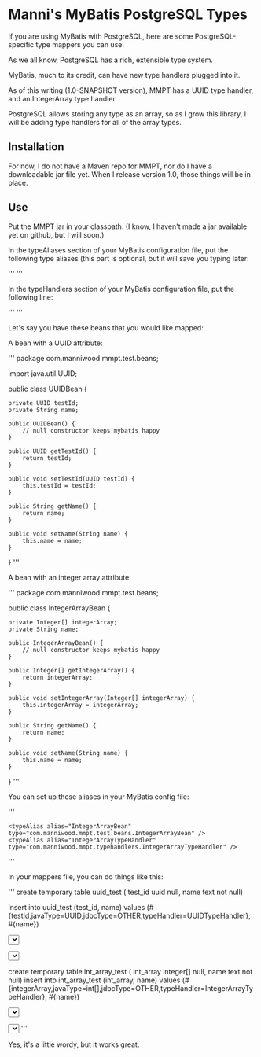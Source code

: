 # Manni's MyBatis PostgreSQL Types

If you are using MyBatis with PostgreSQL, here are some
PostgreSQL-specific type mappers you can use.

As we all know, PostgreSQL has a rich, extensible type system.

MyBatis, much to its credit, can have new type handlers plugged
into it.

As of this writing (1.0-SNAPSHOT version), MMPT has a UUID
type handler, and an IntegerArray type handler.

PostgreSQL allows storing any type as an array, so as I grow
this library, I will be adding type handlers for all of the
array types.

## Installation

For now, I do not have a Maven repo for MMPT, nor do I have
a downloadable jar file yet. When I release version 1.0,
those things will be in place.

## Use

Put the MMPT jar in your classpath. (I know, I haven't made
a jar available yet on github, but I will soon.)

In the typeAliases section of your MyBatis configuration file,
put the following type aliases (this part is optional, but
it will save you typing later:

'''
<typeAliases>
    <typeAlias alias="UUIDTypeHandler" type="com.manniwood.mmpt.typehandlers.UUIDTypeHandler" />
    <typeAlias alias="IntegerArrayTypeHandler" type="com.manniwood.mmpt.typehandlers.IntegerArrayTypeHandler" />
</typeAliases>
'''

In the typeHandlers section of your MyBatis configuration file,
put the following line:

'''
<typeHandlers>
    <package name="com.manniwood.mmpt.typehandlers"/>
 </typeHandlers>
'''

Let's say you have these beans that you would like mapped:

A bean with a UUID attribute:

'''
package com.manniwood.mmpt.test.beans;

import java.util.UUID;

public class UUIDBean {

    private UUID testId;
    private String name;

    public UUIDBean() {
        // null constructor keeps mybatis happy
    }

    public UUID getTestId() {
        return testId;
    }

    public void setTestId(UUID testId) {
        this.testId = testId;
    }

    public String getName() {
        return name;
    }

    public void setName(String name) {
        this.name = name;
    }
}
'''

A bean with an integer array attribute:

'''
package com.manniwood.mmpt.test.beans;

public class IntegerArrayBean {

    private Integer[] integerArray;
    private String name;

    public IntegerArrayBean() {
        // null constructor keeps mybatis happy
    }

    public Integer[] getIntegerArray() {
        return integerArray;
    }

    public void setIntegerArray(Integer[] integerArray) {
        this.integerArray = integerArray;
    }

    public String getName() {
        return name;
    }

    public void setName(String name) {
        this.name = name;
    }
}
'''

You can set up these aliases in your MyBatis config file:

'''
  <typeAliases>
    <typeAlias alias="UUIDBean"        type="com.manniwood.mmpt.test.beans.UUIDBean" />
    <typeAlias alias="UUID"            type="java.util.UUID" />
    <typeAlias alias="UUIDTypeHandler" type="com.manniwood.mmpt.typehandlers.UUIDTypeHandler" />

    <typeAlias alias="IntegerArrayBean"        type="com.manniwood.mmpt.test.beans.IntegerArrayBean" />
    <typeAlias alias="IntegerArrayTypeHandler" type="com.manniwood.mmpt.typehandlers.IntegerArrayTypeHandler" />
  </typeAliases>
'''

In your mappers file, you can do things like this:

'''
  <insert id="createUUIDTestTable">
    create temporary table uuid_test (
         test_id  uuid      null,
         name     text  not null)
  </insert>

  <insert id="insertUUID" parameterType="UUIDBean">
    insert into uuid_test (test_id, name) values (#{testId,javaType=UUID,jdbcType=OTHER,typeHandler=UUIDTypeHandler}, #{name})
  </insert>

  <resultMap id="selectUUIDResultMap" type="UUIDBean">
    <id     property="testId"  column="test_id"  typeHandler="UUIDTypeHandler" />
    <result property="name"    column="name"     />
  </resultMap>

  <select id="selectUUID"
          parameterType="UUIDBean"
          resultMap="selectUUIDResultMap">
    select test_id,
           name
      from uuid_test
     where test_id = #{testId,javaType=UUID,jdbcType=OTHER,typeHandler=UUIDTypeHandler}
       and name = #{name}
  </select>

  <select id="selectNullUUID"
          parameterType="UUIDBean"
          resultMap="selectUUIDResultMap">
    select test_id,
           name
      from uuid_test
     where name = #{name}
  </select>

  <insert id="createIntArrayTestTable">
    create temporary table int_array_test (
        int_array  integer[]      null,
        name       text       not null)
  </insert>

  <insert id="insertIntArray" parameterType="IntegerArrayBean">
    insert into int_array_test (int_array, name) values (#{integerArray,javaType=int[],jdbcType=OTHER,typeHandler=IntegerArrayTypeHandler}, #{name})
  </insert>

  <resultMap id="selectIntArrayResultMap" type="IntegerArrayBean">
    <id     property="integerArray"  column="int_array"  typeHandler="IntegerArrayTypeHandler" />
    <result property="name"          column="name"     />
  </resultMap>

  <select id="selectIntArray"
          parameterType="IntegerArrayBean"
          resultMap="selectIntArrayResultMap">
    select int_array,
           name
      from int_array_test
     where int_array = #{integerArray,javaType=int[],jdbcType=OTHER,typeHandler=IntegerArrayTypeHandler}
       and name = #{name}
  </select>

  <select id="selectNullIntArray"
          parameterType="IntegerArrayBean"
          resultMap="selectIntArrayResultMap">
    select int_array,
           name
      from int_array_test
     where name = #{name}
  </select>
'''

Yes, it's a little wordy, but it works great.


